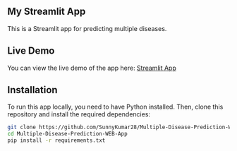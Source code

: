 ## My Streamlit App

This is a Streamlit app for predicting multiple diseases.

## Live Demo

You can view the live demo of the app here: [Streamlit App](https://multiple-disease-prediction-web-app-tudfk3zpoycmmfccpnxj2s.streamlit.app/)

## Installation

To run this app locally, you need to have Python installed. Then, clone this repository and install the required dependencies:

```sh
git clone https://github.com/SunnyKumar28/Multiple-Disease-Prediction-WEB-App.git
cd Multiple-Disease-Prediction-WEB-App
pip install -r requirements.txt
